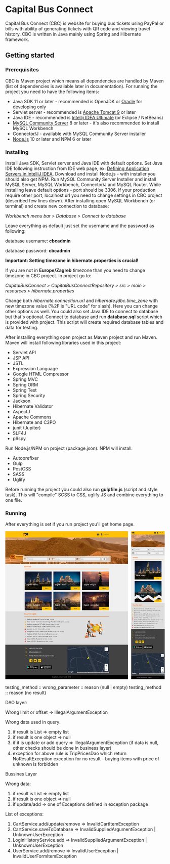 # Capital Bus Connect

Capital Bus Connect (CBC) is website for buying bus tickets using PayPal or bills with ability of generating tickets with QR code and viewing travel history. CBC is written in Java mainly using Spring and Hibernate framework.  

## Getting started

### Prerequisites

CBC is Maven project which means all dependencies are handled by Maven (list of dependencies is available later in documentation). For running the project you need to have the following items:

- Java SDK 11 or later - recommended is OpenJDK or [Oracle](https://www.oracle.com/technetwork/java/javase/downloads/jdk11-downloads-5066655.html) for developing only
- Servlet server - recommended is [Apache Tomcat 9](https://tomcat.apache.org/download-90.cgi) or later
- Java IDE - recommended is [Intellij IDEA Ultimate](https://www.jetbrains.com/idea/) (or Eclipse / NetBeans)
- [MySQL Community Server](https://dev.mysql.com/downloads/mysql/) 8 or later - it's also recommended to install MySQL Workbench
- Connector/J - available with MySQL Community Server installer
- [Node.js](https://nodejs.org/en/) 10 or later and NPM 6 or later

### Installing

Install Java SDK, Servlet server and Java IDE with default options. Set Java IDE following instruction from IDE web page, ex: [Defining Application Servers in IntelliJ IDEA](https://www.jetbrains.com/help/idea/configuring-and-managing-application-server-integration.html). Download and install Node.js - with installer you should also get NPM. Run MySQL Community Server Installer and install MySQL Server, MySQL Workbench, Connector/J and MySQL Router. While installing leave default options - port should be 3306. If your production require other port, localhost url you need to change settings in CBC project (described few lines down). After installing open MySQL Workbench (or terminal) and create new connection to database:

*Workbench menu bar > Database > Connect to database*

Leave everything as default just set the username and the password as following:

database username: **cbcadmin**

database password: **cbcadmin**
 
**Important: Setting timezone in hibernate.properties is crucial!**

If you are not in **Europe/Zagreb** timezone than you need to change timezone in CBC project. In project go to:
 
*CapitalBusConnect > CapitalBusConnectRepository > src > main > resources > hibernate.properties*

Change both *hibernate.connection.url* and *hibernate.jdbc.time_zone* with new timezone value (%2F is "URL code" for slash). Here you can change other options as well. You could also set Java IDE to connect to database but that's optional. Connect to database and run **database.sql** script which is provided with project. This script will create required database tables and data for testing.

After installing everything open project as Maven project and run Maven. Maven will install following libraries used in this project:

- Servlet API
- JSP API
- JSTL
- Expression Language
- Google HTML Compressor
- Spring MVC
- Spring ORM
- Spring Test
- Spring Security
- Jackson
- Hibernate Validator
- AspectJ
- Apache Commons
- Hibernate and C3PO
- junit (Jupiter)
- SLF4J
- p6spy
  
Run Node.js/NPM on project (package.json). NPM will install:

- Autoprefixer
- Gulp
- PostCSS
- SASS
- Uglify

Before running the project you could also run **gulpfile.js** (script and style task). This will "compile" SCSS to CSS, uglify JS and combine everything to one file.

### Running

After everything is set if you run project you'll get home page.

![alt text](https://github.com/SanjinKurelic/CapitalBusConnect/blob/master/images/home.jpg "")

testing_method :: wrong_parameter :: reason (null | empty)
testing_method :: reason (no result)

DAO layer:

Wrong limit or offset => IllegalArgumentException

Wrong data used in query:
1. if result is List => empty list
2. if result is one object => null
3. if it is update or add query => IllegalArgumentException (if data is null, other checks should be done in business layer)
4. exception for above rule is TripPricesDao which return NoResultException exception for no result - buying items with price of unknown is forbidden


Bussines Layer

Wrong data:
1. if result is List => empty list
2. if result is one object => null
3. if update/add => one of Exceptions defined in exception package

List of exceptions:

1. CartService.add/update/remove => InvalidCartItemException
2. CartService.saveToDatabase => InvalidSuppliedArgumentException | UnknownUserException
3. LoginHistoryService.add => InvalidSuppliedArgumentException | UnknownUserException
4. UserService.add/remove => InvalidUserException | InvalidUserFormItemException